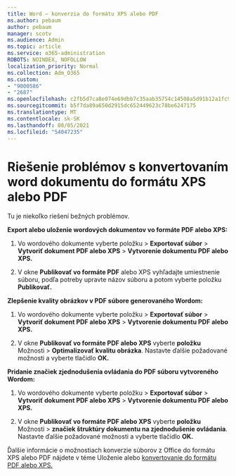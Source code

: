 ```yaml
---
title: Word – konverzia do formátu XPS alebo PDF
ms.author: pebaum
author: pebaum
manager: scotv
ms.audience: Admin
ms.topic: article
ms.service: o365-administration
ROBOTS: NOINDEX, NOFOLLOW
localization_priority: Normal
ms.collection: Adm_O365
ms.custom:
- "9000586"
- "2687"
ms.openlocfilehash: c2fb5d7ca8e074e69dbb7c35aab35754c14508a5d91b12a1fc943fadda242040
ms.sourcegitcommit: b5f7da89a650d2915dc652449623c78be6247175
ms.translationtype: MT
ms.contentlocale: sk-SK
ms.lasthandoff: 08/05/2021
ms.locfileid: "54047235"
---
```

# <a name="resolve-issues-converting-a-word-document-to-xps-or-pdf"></a>Riešenie problémov s konvertovaním word dokumentu do formátu XPS alebo PDF

Tu je niekoľko riešení bežných problémov. 

**Export alebo uloženie wordových dokumentov vo formáte PDF alebo XPS:**

1. Vo wordového dokumente vyberte položku  >  **Exportovať súbor**  >  **Vytvoriť dokument PDF alebo XPS**  >  **Vytvorenie dokumentu PDF alebo XPS.**

2. V okne **Publikovať vo formáte PDF** alebo XPS vyhľadajte umiestnenie súboru, podľa potreby upravte názov súboru a potom vyberte položku **Publikovať.**

**Zlepšenie kvality obrázkov v PDF súbore generovaného Wordom:**

1. Vo wordového dokumente vyberte položku  >  **Exportovať súbor**  >  **Vytvoriť dokument PDF alebo XPS**  >  **Vytvorenie dokumentu PDF alebo XPS.**

2. V okne **Publikovať vo formáte PDF alebo XPS** vyberte **položku** Možnosti  >  **Optimalizovať kvalitu obrázka**. Nastavte ďalšie požadované možnosti a vyberte tlačidlo **OK.** 

**Pridanie značiek zjednodušenia ovládania do PDF súboru vytvoreného Wordom:**
 
1. Vo wordového dokumente vyberte položku  >  **Exportovať súbor**  >  **Vytvoriť dokument PDF alebo XPS**  >  **Vytvorenie dokumentu PDF alebo XPS.**

2. V okne **Publikovať vo formáte PDF alebo XPS** vyberte **položku** Možnosti  >  **značiek štruktúry dokumentu na zjednodušenie ovládania**. Nastavte ďalšie požadované možnosti a vyberte tlačidlo **OK.**

Ďalšie informácie o možnostiach konverzie súborov z Office do formátu XPS alebo PDF nájdete v téme Uloženie alebo [konvertovanie do formátu PDF alebo XPS.](https://support.office.com/article/d85416c5-7d77-4fd6-a216-6f4bf7c7c110)